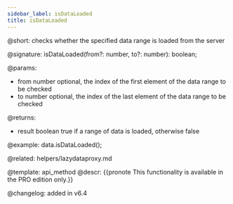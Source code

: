 ```yaml
---
sidebar_label: isDataLoaded
title: isDataLoaded
---          
```


@short: checks whether the specified data range is loaded from the server

@signature: isDataLoaded(from?: number, to?: number): boolean;

@params:
- from			number			optional, the index of the first element of the data range to be checked
- to            number          optional, the index of the last element of the data range to be checked

@returns:
- result		boolean				true if a range of data is loaded, otherwise false

@example:
data.isDataLoaded();

@related: helpers/lazydataproxy.md

@template:	api_method
@descr:
{{pronote This functionality is available in the PRO edition only.}}

@changelog: added in v6.4

